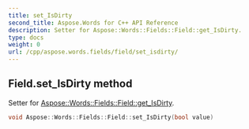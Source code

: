 ```yaml
---
title: set_IsDirty
second_title: Aspose.Words for C++ API Reference
description: Setter for Aspose::Words::Fields::Field::get_IsDirty. 
type: docs
weight: 0
url: /cpp/aspose.words.fields/field/set_isdirty/
---
```

## Field.set_IsDirty method


Setter for [Aspose::Words::Fields::Field::get_IsDirty](./get_isdirty/).

```cpp
void Aspose::Words::Fields::Field::set_IsDirty(bool value)
```

